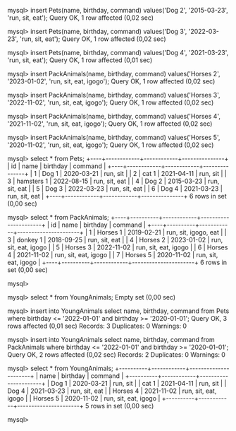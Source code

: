 mysql>  insert Pets(name, birthday, command) values('Dog 2', '2015-03-23', 'run, sit, eat');
Query OK, 1 row affected (0,02 sec)

mysql>  insert Pets(name, birthday, command) values('Dog 3', '2022-03-23', 'run, sit, eat');
Query OK, 1 row affected (0,02 sec)

mysql>  insert Pets(name, birthday, command) values('Dog 4', '2021-03-23', 'run, sit, eat');
Query OK, 1 row affected (0,01 sec)

mysql>  insert PackAnimals(name, birthday, command) values('Horses 2', '2023-01-02', 'run, sit, eat, igogo');
Query OK, 1 row affected (0,02 sec)

mysql>  insert PackAnimals(name, birthday, command) values('Horses 3', '2022-11-02', 'run, sit, eat, igogo');
Query OK, 1 row affected (0,02 sec)

mysql>  insert PackAnimals(name, birthday, command) values('Horses 4', '2021-11-02', 'run, sit, eat, igogo');
Query OK, 1 row affected (0,02 sec)

mysql>  insert PackAnimals(name, birthday, command) values('Horses 5', '2020-11-02', 'run, sit, eat, igogo');
Query OK, 1 row affected (0,02 sec)


mysql> select * from Pets;
+----+------------+------------+---------------+
| id | name       | birthday   | command       |
+----+------------+------------+---------------+
|  1 | Dog 1      | 2020-03-21 | run, sit      |
|  2 | cat 1      | 2021-04-11 | run, sit      |
|  3 | hamsters 1 | 2022-08-15 | run, sit, eat |
|  4 | Dog 2      | 2015-03-23 | run, sit, eat |
|  5 | Dog 3      | 2022-03-23 | run, sit, eat |
|  6 | Dog 4      | 2021-03-23 | run, sit, eat |
+----+------------+------------+---------------+
6 rows in set (0,00 sec)

mysql> select * from PackAnimals;
+----+----------+------------+----------------------+
| id | name     | birthday   | command              |
+----+----------+------------+----------------------+
|  1 | Horses 1 | 2019-02-21 | run, sit, igogo, eat |
|  3 | donkey 1 | 2018-09-25 | run, sit, eat        |
|  4 | Horses 2 | 2023-01-02 | run, sit, eat, igogo |
|  5 | Horses 3 | 2022-11-02 | run, sit, eat, igogo |
|  6 | Horses 4 | 2021-11-02 | run, sit, eat, igogo |
|  7 | Horses 5 | 2020-11-02 | run, sit, eat, igogo |
+----+----------+------------+----------------------+
6 rows in set (0,00 sec)

mysql>


mysql> select * from YoungAnimals;
Empty set (0,00 sec)

mysql> insert into YoungAnimals select name, birthday, command from Pets where birthday <= '2022-01-01' and birthday >= '2020-01-01';
Query OK, 3 rows affected (0,01 sec)
Records: 3  Duplicates: 0  Warnings: 0

mysql> insert into YoungAnimals select name, birthday, command from PackAnimals where birthday <= '2022-01-01' and birthday >= '2020-01-01';
Query OK, 2 rows affected (0,02 sec)
Records: 2  Duplicates: 0  Warnings: 0

mysql> select * from YoungAnimals;
+----------+------------+----------------------+
| name     | birthday   | command              |
+----------+------------+----------------------+
| Dog 1    | 2020-03-21 | run, sit             |
| cat 1    | 2021-04-11 | run, sit             |
| Dog 4    | 2021-03-23 | run, sit, eat        |
| Horses 4 | 2021-11-02 | run, sit, eat, igogo |
| Horses 5 | 2020-11-02 | run, sit, eat, igogo |
+----------+------------+----------------------+
5 rows in set (0,00 sec)

mysql>